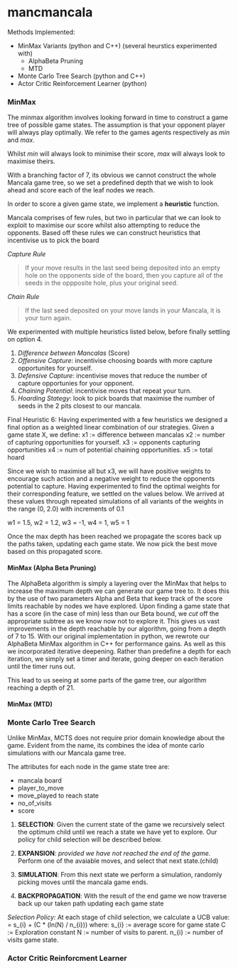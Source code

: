 # mancmancala

Methods Implemented:
  * MinMax Variants (python and C++) (several heurstics experimented with)
    * AlphaBeta Pruning
    * MTD
  * Monte Carlo Tree Search (python and C++)
  * Actor Critic Reinforcement Learner (python)
  
 ### MinMax
 The minmax algorithm involves looking forward in time to construct a game tree of possible game states.
 The assumption is that your opponent player will always play optimally. 
 We refer to the games agents respectively as *min* and *max*. 
 

Whilst *min* will always look to minimise their score, *max* will always look to maximise theirs.

With a branching factor of 7, its obvious we cannot construct the whole Mancala game tree, so we set a predefined depth that we wish to look ahead and score each of the leaf nodes we reach.

In order to score a given game state, we implement a **heuristic** function. 

Mancala comprises of few rules, but two in particular that we can look to exploit to maximise our score whilst also attempting to reduce the opponents. Based off these rules we can construct heuristics that incentivise us to pick the board  

*Capture Rule*
> If your move results in the last seed being deposited into an empty hole on the opponents side of the board, then you capture all of the seeds in the oppposite hole, plus your original seed.

*Chain Rule* 
> If the last seed deposited on your move lands in your Mancala, it is your turn again. 

We experimented with multiple heuristics listed below, before finally settling on option 4.
  1. *Difference between Mancalas* (Score)
  2. *Offensive Capture*: incentivise choosing boards with more capture opportunites for yourself.
  3. *Defensive Capture*: incentivise moves that reduce  the number of capture opportunies for your opponent.
  4. *Chaining Potential*: incentivise moves that repeat your turn. 
  5. *Hoarding Stategy*: look to pick boards that maximise the number of seeds in the 2 pits closest to our mancala.
     
Final Heuristic 6: 
Having experimented with a few heuristics we designed a final option as a weighted linear combination of our strategies.
Given a game state X, we define:
x1 := difference between mancalas
x2 := number of capturing opportunities for yourself. 
x3 := opponents capturing opportunities 
x4 := num of potential chaining opportunities.
x5 := total hoard 

Since we wish to maximise all but x3, we will have positive weights to encourage such action and a negative weight to reduce the opponents potential to capture. Having experimented to find the optimal weights for their corresponding feature, we settled on the values below. We arrived at these values through repeated simulations of all variants of the weights in the range (0, 2.0) with increments of 0.1

w1 = 1.5, w2 = 1.2, w3 = -1, w4 = 1, w5 = 1

Once the max depth has been reached we propagate the scores back up the paths taken, updating each game state. We now pick the best move based on this propagated score.
  
  #### MinMax (Alpha Beta Pruning)
The AlphaBeta algorithm is simply a layering over the MinMax that helps to increase the maximum depth we can generate our game tree to. It does this by the use of two parameters Alpha and Beta that keep track of the score limits reachable by nodes we have explored. Upon finding a game state that has a score (in the case of min) less than our Beta bound, we *cut* off the appropriate subtree as we know now not to explore it. This gives us vast improvements in the depth reachable by our algorithm, going from a depth of 7 to 15. With our original implementation in python, we rewrote our AlphaBeta MinMax algorithm in C++ for performance gains. As well as this we incorporated iterative deepening. Rather than predefine a depth for each iteration, we simply set a timer and iterate, going deeper on each iteration until the timer runs out.

This lead to us seeing at some parts of the game tree, our algorithm reaching a depth of 21. 
  
  #### MinMax (MTD)
  
### Monte Carlo Tree Search
Unlike MinMax, MCTS does not require prior domain knowledge about the game. 
Evident from the name, its combines the idea of monte carlo simulations with our Mancala game tree.

The attributes for each node in the game state tree are:
  * mancala board
  * player_to_move
  * move_played to reach state
  * no_of_visits
  * score

1. **SELECTION**: 
Given the current state of the game we recursively select the optimum child until we reach a state
we have yet to explore. Our policy for child selection will be described below.

2. **EXPANSION**: *provided we have not reached the end of the game.*
Perform one of the avaiable moves, and select that next state.(child) 

3. **SIMULATION**:
From this next state we perform a simulation, randomly picking moves until the mancala game ends.

4. **BACKPROPAGATION**:
With the result of the end game we now traverse back up our taken path updating each game state 

*Selection Policy:* 
At each stage of child selection, we calculate a UCB value:
  = s_{i} + (C * (ln(N) / n_{i}))
  where: 
    s_{i} := average score for game state
    C := Exploration constant
    N := number of visits to parent. 
    n_{i} := number of visits game state.
    


### Actor Critic Reinforcment Learner
